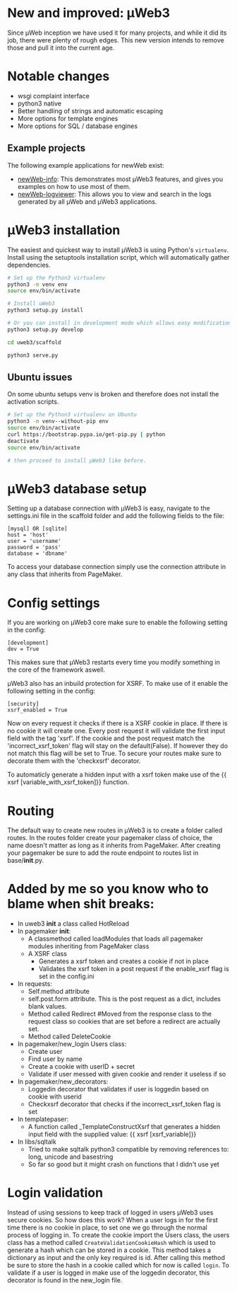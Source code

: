 # New and improved: µWeb3

Since µWeb inception we have used it for many projects, and while it did its job, there were plenty of rough edges. This new version intends to remove those and pull it into the current age.

# Notable changes

* wsgi complaint interface
* python3 native
* Better handling of strings and automatic escaping
* More options for template engines
* More options for SQL / database engines


## Example projects

The following example applications for newWeb exist:

* [newWeb-info](https://github.com/edelooff/newWeb-info): This demonstrates most µWeb3 features, and gives you examples on how to use most of them.
* [newWeb-logviewer](https://github.com/edelooff/newWeb-logviewer): This allows you to view and search in the logs generated by all µWeb and µWeb3 applications.

# µWeb3 installation

The easiest and quickest way to install µWeb3 is using Python's `virtualenv`. Install using the setuptools installation script, which will automatically gather dependencies.

```bash
# Set up the Python3 virtualenv
python3 -m venv env
source env/bin/activate

# Install uWeb3
python3 setup.py install

# Or you can install in development mode which allows easy modification of the source:
python3 setup.py develop

cd uweb3/scaffold

python3 serve.py
```

## Ubuntu issues
On some ubuntu setups venv is broken and therefore does not install the activation scripts.

```bash
# Set up the Python3 virtualenv on Ubuntu
python3 -m venv--without-pip env
source env/bin/activate
curl https://bootstrap.pypa.io/get-pip.py | python
deactivate
source env/bin/activate

# then proceed to install µWeb3 like before.
```

# µWeb3 database setup

Setting up a database connection with µWeb3 is easy, navigate to the settings.ini file in the scaffold folder and add the following fields to the file:
``` 
[mysql] OR [sqlite]
host = 'host'
user = 'username'
password = 'pass'
database = 'dbname'
```
To access your database connection simply use the connection attribute in any class that inherits from PageMaker.

# Config settings
If you are working on µWeb3 core make sure to enable the following setting in the config:
``` 
[development]
dev = True
```
This makes sure that µWeb3 restarts every time you modify something in the core of the framework aswell.

µWeb3 also has an inbuild protection for XSRF. To make use of it enable the following setting in the config: 
```
[security]
xsrf_enabled = True
```
Now on every request it checks if there is a XSRF cookie in place. If there is no cookie it will create one.
Every post request it will validate the first input field with the tag 'xsrf'. 
If the cookie and the post request match the 'incorrect_xsrf_token' flag will stay on the default(False). 
If however they do not match this flag will be set to True. 
To secure your routes make sure to decorate them with the 'checkxsrf' decorator.

To automaticly generate a hidden input with a xsrf token make use of the {{ xsrf [variable_with_xsrf_token]}} function.

# Routing
The default way to create new routes in µWeb3 is to create a folder called routes. 
In the routes folder create your pagemaker class of choice, the name doesn't matter as long as it inherits from PageMaker.
After creating your pagemaker be sure to add the route endpoint to routes list in base/__init__.py. 

# Added by me so you know who to blame when shit breaks:
- In uweb3 __init__ a class called HotReload
- In pagemaker __init__:
  - A classmethod called loadModules that loads all pagemaker modules inheriting from PageMaker class
  - A XSRF class
    - Generates a xsrf token and creates a cookie if not in place
    - Validates the xsrf token in a post request if the enable_xsrf flag is set in the config.ini
- In requests:
  - Self.method attribute
  - self.post.form attribute. This is the post request as a dict, includes blank values.
  - Method called Redirect #Moved from the response class to the request class so cookies that are set before a redirect are actually set.
  - Method called DeleteCookie
- In pagemaker/new_login Users class:
  - Create user
  - Find user by name
  - Create a cookie with userID + secret
  - Validate if user messed with given cookie and render it useless if so
- In pagemaker/new_decorators:
  - Loggedin decorator that validates if user is loggedin based on cookie with userid
  - Checkxsrf decorator that checks if the incorrect_xsrf_token flag is set
- In templatepaser:
  - A function called _TemplateConstructXsrf that generates a hidden input field with the supplied value: {{ xsrf [xsrf_variable]}}
- In libs/sqltalk
  - Tried to make sqltalk python3 compatible by removing references to: long, unicode and basestring
  - So far so good but it might crash on functions that I didn't use yet


# Login validation
Instead of using sessions to keep track of logged in users µWeb3 uses secure cookies. So how does this work?
When a user logs in for the first time there is no cookie in place, to set one we go through the normal process of logging in.
To create the cookie import the Users class, the users class has a method called `CreateValidationCookieHash` which is used to generate
a hash which can be stored in a cookie. 
This method takes a dictionary as input and the only key required is id. After calling this method be sure to store the hash in a cookie called which for now is called `login`. To validate if a user is logged in make use of the loggedin decorator, this decorator is found in the new_login file.   